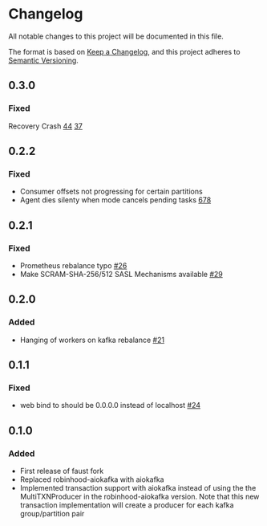 # Changelog

All notable changes to this project will be documented in this file.

The format is based on [Keep a Changelog](https://keepachangelog.com/en/1.0.0/),
and this project adheres to [Semantic Versioning](https://semver.org/spec/v2.0.0.html).
## 0.3.0
### Fixed

Recovery Crash [44](https://github.com/faust-streaming/faust/issues/44)
[37](https://github.com/faust-streaming/faust/issues/37)
## 0.2.2
### Fixed
- Consumer offsets not progressing for certain partitions
- Agent dies silenty when mode cancels pending tasks [678](https://github.com/robinhood/faust/issues/678)

## 0.2.1

### Fixed

- Prometheus rebalance typo [#26](https://github.com/faust-streaming/faust/pull/26)
- Make SCRAM-SHA-256/512 SASL Mechanisms available [#29](https://github.com/faust-streaming/faust/pull/29)

## 0.2.0

### Added

- Hanging of workers on kafka rebalance [#21](https://github.com/faust-streaming/faust/pull/21)

## 0.1.1

### Fixed

- web bind to should be 0.0.0.0 instead of localhost [#24](https://github.com/faust-streaming/faust/pull/24)

## 0.1.0

### Added

- First release of faust fork
- Replaced robinhood-aiokafka with aiokafka
- Implemented transaction support with aiokafka instead of using the
  the MultiTXNProducer in the robinhood-aiokafka version. Note that this new transaction
  implementation will create a producer for each kafka group/partition pair
